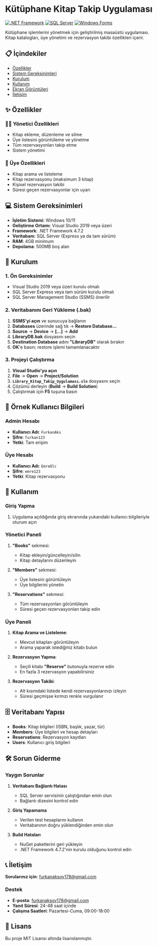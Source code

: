 # Kütüphane Kitap Takip Uygulaması

[![.NET Framework](https://img.shields.io/badge/.NET%20Framework-4.7.2-blue)](https://dotnet.microsoft.com/download/dotnet-framework)
[![SQL Server](https://img.shields.io/badge/SQL%20Server-Express-red)](https://www.microsoft.com/sql-server)
[![Windows Forms](https://img.shields.io/badge/Windows%20Forms-Desktop-green)](https://docs.microsoft.com/dotnet/desktop/winforms)

Kütüphane işlemlerini yönetmek için geliştirilmiş masaüstü uygulaması. Kitap katalogları, üye yönetimi ve rezervasyon takibi özellikleri içerir.

## 📋 İçindekiler

- [Özellikler](#özellikler)
- [Sistem Gereksinimleri](#sistem-gereksinimleri)
- [Kurulum](#kurulum)
- [Kullanım](#kullanım)
- [Ekran Görüntüleri](#ekran-görüntüleri)
- [İletişim](#iletişim)

## ✨ Özellikler

### 👨‍💼 Yönetici Özellikleri
- Kitap ekleme, düzenleme ve silme
- Üye listesini görüntüleme ve yönetme
- Tüm rezervasyonları takip etme
- Sistem yönetimi

### 👥 Üye Özellikleri
- Kitap arama ve listeleme
- Kitap rezervasyonu (maksimum 3 kitap)
- Kişisel rezervasyon takibi
- Süresi geçen rezervasyonlar için uyarı

## 💻 Sistem Gereksinimleri

- **İşletim Sistemi**: Windows 10/11
- **Geliştirme Ortamı**: Visual Studio 2019 veya üzeri
- **Framework**: .NET Framework 4.7.2
- **Veritabanı**: SQL Server (Express ya da tam sürüm)
- **RAM**: 4GB minimum
- **Depolama**: 500MB boş alan

## 🚀 Kurulum

### 1. Ön Gereksinimler
- Visual Studio 2019 veya üzeri kurulu olmalı
- SQL Server Express veya tam sürüm kurulu olmalı
- SQL Server Management Studio (SSMS) önerilir

### 2. Veritabanını Geri Yükleme (.bak)

1. **SSMS'yi açın** ve sunucuya bağlanın
2. **Databases** üzerinde sağ tık → **Restore Database...**
3. **Source** → **Device** → **[...]** → **Add**
4. **LibraryDB.bak** dosyasını seçin
5. **Destination Database** adını **"LibraryDB"** olarak bırakın
6. **OK**'e basın; restore işlemi tamamlanacaktır

### 3. Projeyi Çalıştırma

1. **Visual Studio'yu açın**
2. **File** → **Open** → **Project/Solution**
3. **`Library_Kitap_Takip_Uygulaması.sln`** dosyasını seçin
4. Çözümü derleyin (**Build** → **Build Solution**)
5. Çalıştırmak için **F5** tuşuna basın

## 👤 Örnek Kullanıcı Bilgileri

### Admin Hesabı
- **Kullanıcı Adı**: `FurkanAks`
- **Şifre**: `furkan123`
- **Yetki**: Tam erişim

### Üye Hesabı
- **Kullanıcı Adı**: `EmreOlc`
- **Şifre**: `emre123`
- **Yetki**: Kitap rezervasyonu

## 📖 Kullanım

### Giriş Yapma
1. Uygulama açıldığında giriş ekranında yukarıdaki kullanıcı bilgileriyle oturum açın

### Yönetici Paneli
1. **"Books"** sekmesi:
   - Kitap ekleyin/güncelleyin/silin
   - Kitap detaylarını düzenleyin

2. **"Members"** sekmesi:
   - Üye listesini görüntüleyin
   - Üye bilgilerini yönetin

3. **"Reservations"** sekmesi:
   - Tüm rezervasyonları görüntüleyin
   - Süresi geçen rezervasyonları takip edin

### Üye Paneli
1. **Kitap Arama ve Listeleme**:
   - Mevcut kitapları görüntüleyin
   - Arama yaparak istediğiniz kitabı bulun

2. **Rezervasyon Yapma**:
   - Seçili kitabı **"Reserve"** butonuyla rezerve edin
   - En fazla 3 rezervasyon yapabilirsiniz

3. **Rezervasyon Takibi**:
   - Alt kısımdaki listede kendi rezervasyonlarınızı izleyin
   - Süresi geçmişse kırmızı renkle vurgulanır

## 🗄 Veritabanı Yapısı

- **Books**: Kitap bilgileri (ISBN, başlık, yazar, tür)
- **Members**: Üye bilgileri ve hesap detayları
- **Reservations**: Rezervasyon kayıtları
- **Users**: Kullanıcı giriş bilgileri

## 🛠 Sorun Giderme

### Yaygın Sorunlar

1. **Veritabanı Bağlantı Hatası**
   - SQL Server servisinin çalıştığından emin olun
   - Bağlantı dizesini kontrol edin

2. **Giriş Yapamama**
   - Verilen test hesaplarını kullanın
   - Veritabanının doğru yüklendiğinden emin olun

3. **Build Hataları**
   - NuGet paketlerini geri yükleyin
   - .NET Framework 4.7.2'nin kurulu olduğunu kontrol edin

## 📞 İletişim

**Sorularınız için**: furkanaksoy178@gmail.com

### Destek
- **E-posta**: furkanaksoy178@gmail.com  
- **Yanıt Süresi**: 24-48 saat içinde
- **Çalışma Saatleri**: Pazartesi-Cuma, 09:00-18:00

## 📄 Lisans

Bu proje MIT Lisansı altında lisanslanmıştır.
